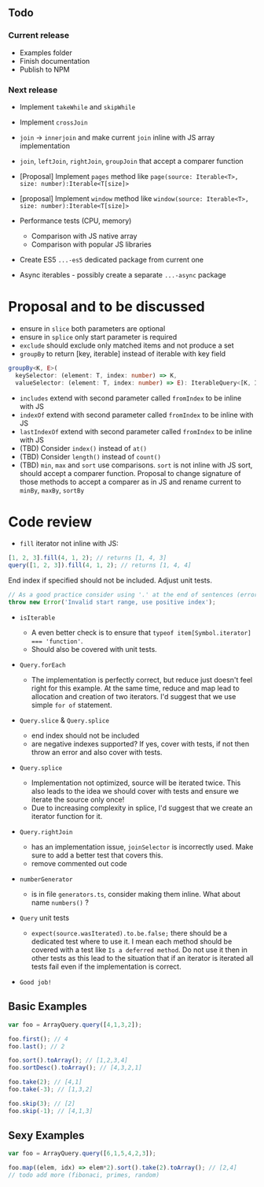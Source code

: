 ## Todo
### Current release
* Examples folder
* Finish documentation
* Publish to NPM

### Next release
* Implement `takeWhile` and `skipWhile`
* Implement `crossJoin`
* `join` -> `innerjoin` and make current `join` inline with JS array implementation
* `join`, `leftJoin`, `rightJoin`, `groupJoin` that accept a comparer function
* [Proposal] Implement `pages` method like `page(source: Iterable<T>, size: number):Iterable<T[size]>`
* [proposal] Implement `window` method like `window(source: Iterable<T>, size: number):Iterable<T[size]>`

* Performance tests (CPU, memory)
  * Comparison with JS native array
  * Comparison with popular JS libraries
* Create ES5 `...-es5` dedicated package from current one
* Async iterables - possibly create a separate `...-async` package

# Proposal and to be discussed
* ensure in `slice` both parameters are optional
* ensure in `splice` only start parameter is required
* `exclude` should exclude only matched items and not produce a set
* `groupBy` to return [key, iterable] instead of iterable with key field
```ts
groupBy<K, E>(
  keySelector: (element: T, index: number) => K,
  valueSelector: (element: T, index: number) => E): IterableQuery<[K, IterableQuery<E>]>;
```
* `includes` extend with second parameter called `fromIndex` to be inline with JS
* `indexOf` extend with second parameter called `fromIndex` to be inline with JS
* `lastIndexOf` extend with second parameter called `fromIndex` to be inline with JS
* (TBD) Consider `index()` instead of `at()`
* (TBD) Consider `length()` instead of `count()`
* (TBD) `min`, `max` and `sort` use comparisons. `sort` is not inline with JS sort, should accept a comparer function.
Proposal to change signature of those methods to accept a comparer as in JS and rename current to `minBy`, `maxBy`, `sortBy`


# Code review

* `fill` iterator not inline with JS:
```ts
[1, 2, 3].fill(4, 1, 2); // returns [1, 4, 3]
query([1, 2, 3]).fill(4, 1, 2); // returns [1, 4, 4]
```
End index if specified should not be included.
Adjust unit tests.

```ts
// As a good practice consider using '.' at the end of sentences (errors, documentation etc.)
throw new Error('Invalid start range, use positive index');
```

* `isIterable`
  * A even better check is to ensure that `typeof item[Symbol.iterator] === 'function'`.
  * Should also be covered with unit tests.

* `Query.forEach`
  * The implementation is perfectly correct, but reduce just doesn't feel right for this example.
  At the same time, reduce and map lead to allocation and creation of two iterators.
  I'd suggest that we use simple `for of` statement.
* `Query.slice` & `Query.splice`
  * end index should not be included
  * are negative indexes supported? If yes, cover with tests, if not then throw an error and also cover with tests.
* `Query.splice`
  * Implementation not optimized, source will be iterated twice. 
  This also leads to the idea we should cover with tests and ensure we iterate the source only once!
  * Due to increasing complexity in splice, I'd suggest that we create an iterator function for it.
* `Query.rightJoin`
  * has an implementation issue, `joinSelector` is incorrectly used. Make sure to add a better test that covers this.
  * remove commented out code

* `numberGenerator` 
  * is in file `generators.ts`, consider making them inline. What about name `numbers()` ?

* `Query` unit tests
  * `expect(source.wasIterated).to.be.false;` there should be a dedicated test where to use it.
  I mean each method should be covered with a test like `Is a deferred method`.
  Do not use it then in other tests as this lead to the situation that if an iterator is iterated all tests fail even if the implementation is correct.
* `Good job!`












## Basic Examples

```js
var foo = ArrayQuery.query([4,1,3,2]);

foo.first(); // 4
foo.last(); // 2

foo.sort().toArray(); // [1,2,3,4]
foo.sortDesc().toArray(); // [4,3,2,1]

foo.take(2); // [4,1]
foo.take(-3); // [1,3,2]

foo.skip(3); // [2]
foo.skip(-1); // [4,1,3]
```

## Sexy Examples

```js
var foo = ArrayQuery.query([6,1,5,4,2,3]);

foo.map((elem, idx) => elem*2).sort().take(2).toArray(); // [2,4]
// todo add more (fibonaci, primes, random)

```